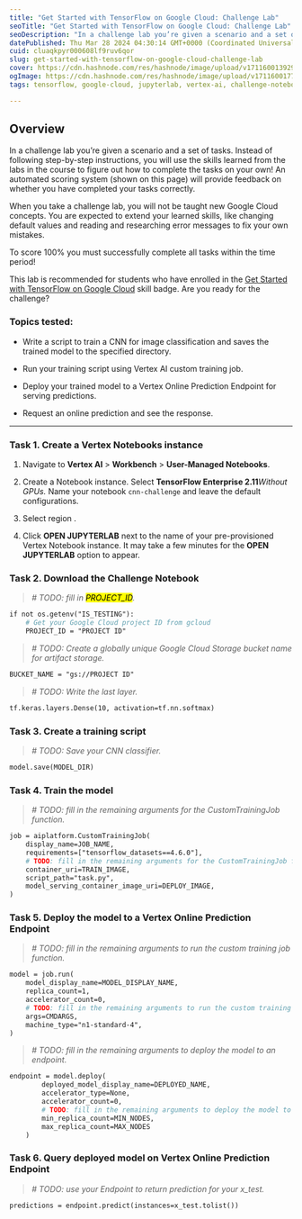 ```yaml
---
title: "Get Started with TensorFlow on Google Cloud: Challenge Lab"
seoTitle: "Get Started with TensorFlow on Google Cloud: Challenge Lab"
seoDescription: "In a challenge lab you’re given a scenario and a set of tasks. Instead of following step-by-step instructions, you will use the skills learned from the labs"
datePublished: Thu Mar 28 2024 04:30:14 GMT+0000 (Coordinated Universal Time)
cuid: cluaqkpyr000608lf9ruv6qor
slug: get-started-with-tensorflow-on-google-cloud-challenge-lab
cover: https://cdn.hashnode.com/res/hashnode/image/upload/v1711600139295/c5aeb2fb-02a5-4330-bfda-cab678dd1870.png
ogImage: https://cdn.hashnode.com/res/hashnode/image/upload/v1711600177708/213cc316-2ecc-44be-85bf-c7d71c8fdfc1.png
tags: tensorflow, google-cloud, jupyterlab, vertex-ai, challenge-notebook

---
```


## **Overview**

In a challenge lab you’re given a scenario and a set of tasks. Instead of following step-by-step instructions, you will use the skills learned from the labs in the course to figure out how to complete the tasks on your own! An automated scoring system (shown on this page) will provide feedback on whether you have completed your tasks correctly.

When you take a challenge lab, you will not be taught new Google Cloud concepts. You are expected to extend your learned skills, like changing default values and reading and researching error messages to fix your own mistakes.

To score 100% you must successfully complete all tasks within the time period!

This lab is recommended for students who have enrolled in the [Get Started with TensorFlow on Google Cloud](https://www.cloudskillsboost.google/authoring/course_templates/646) skill badge. Are you ready for the challenge?

### Topics tested:

* Write a script to train a CNN for image classification and saves the trained model to the specified directory.
    
* Run your training script using Vertex AI custom training job.
    
* Deploy your trained model to a Vertex Online Prediction Endpoint for serving predictions.
    
* Request an online prediction and see the response.
    

---

### Task 1. Create a Vertex Notebooks instance

1. Navigate to **Vertex AI** &gt; **Workbench** &gt; **User-Managed Notebooks**.
    
2. Create a Notebook instance. Select **TensorFlow Enterprise 2.11***Without GPUs.* Name your notebook `cnn-challenge` and leave the default configurations.
    
3. Select region .
    
4. Click **OPEN JUPYTERLAB** next to the name of your pre-provisioned Vertex Notebook instance. It may take a few minutes for the **OPEN JUPYTERLAB** option to appear.
    

### Task 2. Download the Challenge Notebook

> *\# TODO: fill in <mark>PROJECT_ID</mark>.*

```apache
if not os.getenv("IS_TESTING"):
    # Get your Google Cloud project ID from gcloud
    PROJECT_ID = "PROJECT ID"
```

> *\# TODO: Create a globally unique Google Cloud Storage bucket name for artifact storage.*

```apache
BUCKET_NAME = "gs://PROJECT ID"
```

> *\# TODO: Write the last layer.*

```apache
tf.keras.layers.Dense(10, activation=tf.nn.softmax)
```

### Task 3. Create a training script

> *\# TODO: Save your CNN classifier.*

```apache
model.save(MODEL_DIR)
```

### Task 4. Train the model

> *\# TODO: fill in the remaining arguments for the CustomTrainingJob function.*

```apache
job = aiplatform.CustomTrainingJob(
    display_name=JOB_NAME,
    requirements=["tensorflow_datasets==4.6.0"],
    # TODO: fill in the remaining arguments for the CustomTrainingJob function.
    container_uri=TRAIN_IMAGE,
    script_path="task.py",
    model_serving_container_image_uri=DEPLOY_IMAGE,
)
```

### Task 5. Deploy the model to a Vertex Online Prediction Endpoint

> *\# TODO: fill in the remaining arguments to run the custom training job function.*

```apache
model = job.run(
    model_display_name=MODEL_DISPLAY_NAME,
    replica_count=1,
    accelerator_count=0,
    # TODO: fill in the remaining arguments to run the custom training job function.
    args=CMDARGS,
    machine_type="n1-standard-4",
)
```

> *\# TODO: fill in the remaining arguments to deploy the model to an endpoint.*

```apache
endpoint = model.deploy(
        deployed_model_display_name=DEPLOYED_NAME,
        accelerator_type=None,
        accelerator_count=0,
        # TODO: fill in the remaining arguments to deploy the model to an endpoint.
        min_replica_count=MIN_NODES,
        max_replica_count=MAX_NODES
    )
```

### Task 6. Query deployed model on Vertex Online Prediction Endpoint

> *\# TODO: use your Endpoint to return prediction for your x\_test.*

```apache
predictions = endpoint.predict(instances=x_test.tolist())
```